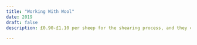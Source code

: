 ```yaml
---
title: "Working With Wool"
date: 2019
draft: false
description: £0.90-£1.10 per sheep for the shearing process, and they can get anything from £0.50-£3.00 per fleece in return.

---
```


